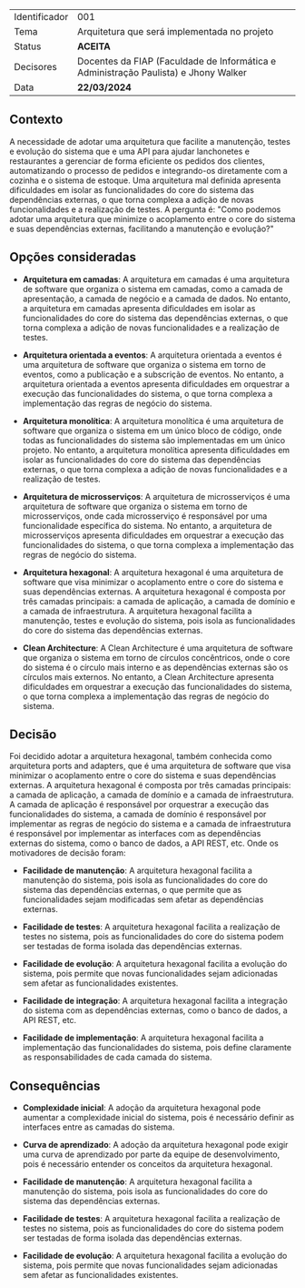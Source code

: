 |               |                                                                                     |
| ------------- | ----------------------------------------------------------------------------------- |
| Identificador | 001                                                                                 |
| Tema          | Arquitetura que será implementada no projeto                                        |
| Status        | **ACEITA**                                                                          |
| Decisores     | Docentes da FIAP (Faculdade de Informática e Administração Paulista) e Jhony Walker |
| Data          | **22/03/2024**                                                                      |

## Contexto

A necessidade de adotar uma arquitetura que facilite a manutenção, testes e evolução do sistema que e uma API para ajudar lanchonetes e restaurantes a gerenciar de forma eficiente os pedidos dos clientes, automatizando o processo de pedidos e integrando-os diretamente com a cozinha e o sistema de estoque. Uma arquitetura mal definida apresenta dificuldades em isolar as funcionalidades do core do sistema das dependências externas, o que torna complexa a adição de novas funcionalidades e a realização de testes. A pergunta é: "Como podemos adotar uma arquitetura que minimize o acoplamento entre o core do sistema e suas dependências externas, facilitando a manutenção e evolução?"

## Opções consideradas

- **Arquitetura em camadas**: A arquitetura em camadas é uma arquitetura de software que organiza o sistema em camadas, como a camada de apresentação, a camada de negócio e a camada de dados. No entanto, a arquitetura em camadas apresenta dificuldades em isolar as funcionalidades do core do sistema das dependências externas, o que torna complexa a adição de novas funcionalidades e a realização de testes.

- **Arquitetura orientada a eventos**: A arquitetura orientada a eventos é uma arquitetura de software que organiza o sistema em torno de eventos, como a publicação e a subscrição de eventos. No entanto, a arquitetura orientada a eventos apresenta dificuldades em orquestrar a execução das funcionalidades do sistema, o que torna complexa a implementação das regras de negócio do sistema.

- **Arquitetura monolítica**: A arquitetura monolítica é uma arquitetura de software que organiza o sistema em um único bloco de código, onde todas as funcionalidades do sistema são implementadas em um único projeto. No entanto, a arquitetura monolítica apresenta dificuldades em isolar as funcionalidades do core do sistema das dependências externas, o que torna complexa a adição de novas funcionalidades e a realização de testes.

- **Arquitetura de microsserviços**: A arquitetura de microsserviços é uma arquitetura de software que organiza o sistema em torno de microsserviços, onde cada microsserviço é responsável por uma funcionalidade específica do sistema. No entanto, a arquitetura de microsserviços apresenta dificuldades em orquestrar a execução das funcionalidades do sistema, o que torna complexa a implementação das regras de negócio do sistema.

- **Arquitetura hexagonal**: A arquitetura hexagonal é uma arquitetura de software que visa minimizar o acoplamento entre o core do sistema e suas dependências externas. A arquitetura hexagonal é composta por três camadas principais: a camada de aplicação, a camada de domínio e a camada de infraestrutura. A arquitetura hexagonal facilita a manutenção, testes e evolução do sistema, pois isola as funcionalidades do core do sistema das dependências externas.

- **Clean Architecture**: A Clean Architecture é uma arquitetura de software que organiza o sistema em torno de círculos concêntricos, onde o core do sistema é o círculo mais interno e as dependências externas são os círculos mais externos. No entanto, a Clean Architecture apresenta dificuldades em orquestrar a execução das funcionalidades do sistema, o que torna complexa a implementação das regras de negócio do sistema.

## Decisão

Foi decidido adotar a arquitetura hexagonal, também conhecida como arquitetura ports and adapters, que é uma arquitetura de software que visa minimizar o acoplamento entre o core do sistema e suas dependências externas. A arquitetura hexagonal é composta por três camadas principais: a camada de aplicação, a camada de domínio e a camada de infraestrutura. A camada de aplicação é responsável por orquestrar a execução das funcionalidades do sistema, a camada de domínio é responsável por implementar as regras de negócio do sistema e a camada de infraestrutura é responsável por implementar as interfaces com as dependências externas do sistema, como o banco de dados, a API REST, etc. Onde os motivadores de decisão foram:

- **Facilidade de manutenção**: A arquitetura hexagonal facilita a manutenção do sistema, pois isola as funcionalidades do core do sistema das dependências externas, o que permite que as funcionalidades sejam modificadas sem afetar as dependências externas.

- **Facilidade de testes**: A arquitetura hexagonal facilita a realização de testes no sistema, pois as funcionalidades do core do sistema podem ser testadas de forma isolada das dependências externas.

- **Facilidade de evolução**: A arquitetura hexagonal facilita a evolução do sistema, pois permite que novas funcionalidades sejam adicionadas sem afetar as funcionalidades existentes.

- **Facilidade de integração**: A arquitetura hexagonal facilita a integração do sistema com as dependências externas, como o banco de dados, a API REST, etc.

- **Facilidade de implementação**: A arquitetura hexagonal facilita a implementação das funcionalidades do sistema, pois define claramente as responsabilidades de cada camada do sistema.

## Consequências

- **Complexidade inicial**: A adoção da arquitetura hexagonal pode aumentar a complexidade inicial do sistema, pois é necessário definir as interfaces entre as camadas do sistema.

- **Curva de aprendizado**: A adoção da arquitetura hexagonal pode exigir uma curva de aprendizado por parte da equipe de desenvolvimento, pois é necessário entender os conceitos da arquitetura hexagonal.

- **Facilidade de manutenção**: A arquitetura hexagonal facilita a manutenção do sistema, pois isola as funcionalidades do core do sistema das dependências externas.

- **Facilidade de testes**: A arquitetura hexagonal facilita a realização de testes no sistema, pois as funcionalidades do core do sistema podem ser testadas de forma isolada das dependências externas.

- **Facilidade de evolução**: A arquitetura hexagonal facilita a evolução do sistema, pois permite que novas funcionalidades sejam adicionadas sem afetar as funcionalidades existentes.
